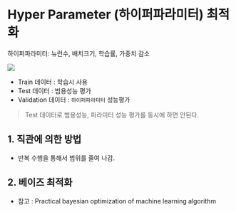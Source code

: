 # Hyper Parameter (하이퍼파라미터) 최적화 

하이퍼파라미터: 뉴런수, 배치크기, 학습률, 가중치 감소 

![](http://i.imgur.com/1LC5xiV.png)
- Train 데이터 : 학습시 사용
- Test 데이터 : 범용성능 평가
- Validation 데이터 : `하이퍼파라미터` 성능평가

> Test 데이터로 범용성능, 파라미터 성능 평가를 동시에 하면 안된다. 

## 1. 직관에 의한 방법 
- 반복 수행을 통해서 범위를 줄여 나감.  



## 2. 베이즈 최적화 
- 참고 : Practical bayesian optimization of machine learning algorithm

  